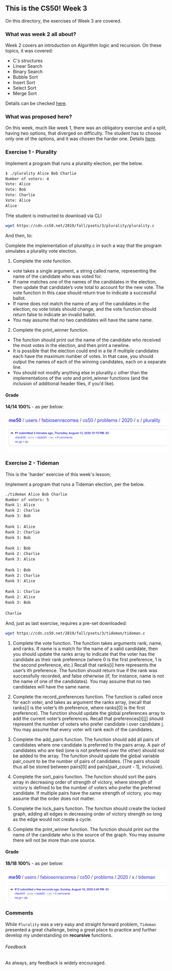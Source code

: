 ## This is the CS50! Week 3

On this directory, the exercises of Week 3 are covered.

### What was week 2 all about?

Week 2 covers an introduction on Algorithm logic and recursion. On these topics, it was covered:

* C's structures
* Linear Search
* Binary Search
* Bubble Sort
* Insert Sort
* Select Sort
* Merge Sort

Details can be checked [here](https://cs50.harvard.edu/x/2020/weeks/3/).

### What was proposed here?

On this week, much like week 1, there was an obligatory exercise and a split, having two options, that diverged on difficulty. The student has to choose only one of the options, and it was chosen the harder one. Details [here](https://cs50.harvard.edu/x/2020/psets/3/).

### Exercise 1 - Plurality

Implement a program that runs a plurality election, per the below.

```bash
$ ./plurality Alice Bob Charlie
Number of voters: 4
Vote: Alice
Vote: Bob
Vote: Charlie
Vote: Alice
Alice
```

THe student is instructed to download via CLI
```bash
wget https://cdn.cs50.net/2019/fall/psets/3/plurality/plurality.c
```

And then, to:

Complete the implementation of plurality.c in such a way that the program simulates a plurality vote election.

1. Complete the vote function.
  * vote takes a single argument, a string called name, representing the name of the candidate who was voted for.
  * If name matches one of the names of the candidates in the election, then update that candidate’s vote total to account for the new vote. The vote function in this case should return true to indicate a successful ballot.
  * If name does not match the name of any of the candidates in the election, no vote totals should change, and the vote function should return false to indicate an invalid ballot.
  * You may assume that no two candidates will have the same name.
2. Complete the print_winner function.
  * The function should print out the name of the candidate who received the most votes in the election, and then print a newline.
  * It is possible that the election could end in a tie if multiple candidates each have the maximum number of votes. In that case, you should output the names of each of the winning candidates, each on a separate line.
  * You should not modify anything else in plurality.c other than the implementations of the vote and print_winner functions (and the inclusion of additional header files, if you’d like).

#### Grade

**14/14 100%** - as per below:

![plurality grade](./pluralityGrade.png)

### Exercise 2 - Tideman

This is the 'harder' exercise of this week's lesson;

Implement a program that runs a Tideman election, per the below.

```bash
./tideman Alice Bob Charlie
Number of voters: 5
Rank 1: Alice
Rank 2: Charlie
Rank 3: Bob

Rank 1: Alice
Rank 2: Charlie
Rank 3: Bob

Rank 1: Bob
Rank 2: Charlie
Rank 3: Alice

Rank 1: Bob
Rank 2: Charlie
Rank 3: Alice

Rank 1: Charlie
Rank 2: Alice
Rank 3: Bob

Charlie
```

And, just as last exercise, requires a pre-set downloaded:
```bash
wget https://cdn.cs50.net/2019/fall/psets/3/tideman/tideman.c
```

1. Complete the vote function.
The function takes arguments rank, name, and ranks. If name is a match for the name of a valid candidate, then you should update the ranks array to indicate that the voter has the candidate as their rank preference (where 0 is the first preference, 1 is the second preference, etc.)
Recall that ranks[i] here represents the user’s ith preference.
The function should return true if the rank was successfully recorded, and false otherwise (if, for instance, name is not the name of one of the candidates).
You may assume that no two candidates will have the same name.

2. Complete the record_preferences function.
The function is called once for each voter, and takes as argument the ranks array, (recall that ranks[i] is the voter’s ith preference, where ranks[0] is the first preference).
The function should update the global preferences array to add the current voter’s preferences. Recall that preferences[i][j] should represent the number of voters who prefer candidate i over candidate j.
You may assume that every voter will rank each of the candidates.

3. Complete the add_pairs function.
The function should add all pairs of candidates where one candidate is preferred to the pairs array. A pair of candidates who are tied (one is not preferred over the other) should not be added to the array.
The function should update the global variable pair_count to be the number of pairs of candidates. (The pairs should thus all be stored between pairs[0] and pairs[pair_count - 1], inclusive).

4. Complete the sort_pairs function.
The function should sort the pairs array in decreasing order of strength of victory, where strength of victory is defined to be the number of voters who prefer the preferred
candidate. If multiple pairs have the same strength of victory, you may assume that the order does not matter.

5. Complete the lock_pairs function.
The function should create the locked graph, adding all edges in decreasing order of victory strength so long as the edge would not create a cycle.

6. Complete the print_winner function.
The function should print out the name of the candidate who is the source of the graph. You may assume there will not be more than one source.

#### Grade

**18/18 100%** - as per below:

![plurality grade](./tidemanGrade.png)

### Comments

While `Plurality` was a very easy and straight forward problem, `Tideman` presented a great challenge, being a great place to practice and further develop my understanding on **recursive** functions.

###### Feedback

As always, any feedback is widely encouraged.